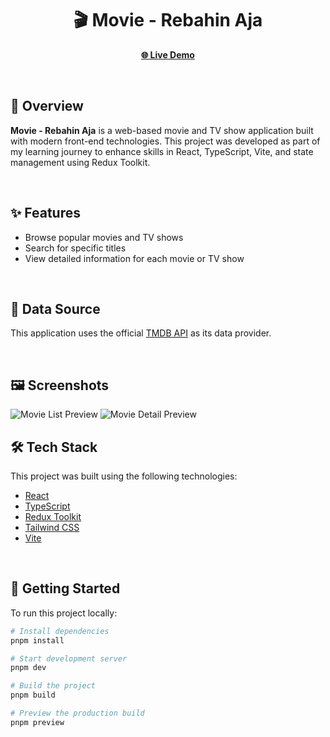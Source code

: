 <h1 align="center">🎬 Movie - Rebahin Aja</h1>

<p align="center">
  <a href="https://movie-rebahinaja.vercel.app/" target="_blank"><strong>🌐 Live Demo</strong></a>
</p>

<br>

## 📌 Overview

**Movie - Rebahin Aja** is a web-based movie and TV show application built with modern front-end technologies. This project was developed as part of my learning journey to enhance skills in React, TypeScript, Vite, and state management using Redux Toolkit.

<br>

## ✨ Features

- Browse popular movies and TV shows
- Search for specific titles
- View detailed information for each movie or TV show

<br>

## 📡 Data Source

This application uses the official [TMDB API](https://api.themoviedb.org) as its data provider.

<br>

## 🖼️ Screenshots

<img src="https://github.com/ionivetech/movie-app/blob/main/public/screenshot/movie-list.png" alt="Movie List Preview" />

<img src="https://github.com/ionivetech/movie-app/blob/main/public/screenshot/movie-detail.png" alt="Movie Detail Preview" />

<br>

## 🛠️ Tech Stack

This project was built using the following technologies:

- [React](https://react.dev/)
- [TypeScript](https://www.typescriptlang.org/)
- [Redux Toolkit](https://redux-toolkit.js.org/)
- [Tailwind CSS](https://tailwindcss.com/)
- [Vite](https://vitejs.dev/)

<br>

## 🚀 Getting Started

To run this project locally:

```bash
# Install dependencies
pnpm install

# Start development server
pnpm dev

# Build the project
pnpm build

# Preview the production build
pnpm preview
